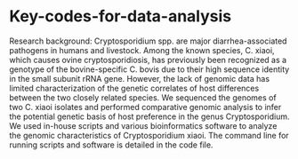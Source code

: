 # Key-codes-for-data-analysis
Research background: Cryptosporidium spp. are major diarrhea-associated pathogens in humans and livestock. Among the known species, C. xiaoi, which causes ovine cryptosporidiosis, has previously been recognized as a genotype of the bovine-specific C. bovis due to their high sequence identity in the small subunit rRNA gene. However, the lack of genomic data has limited characterization of the genetic correlates of host differences between the two closely related species. We sequenced the genomes of two C. xiaoi isolates and performed comparative genomic analysis to infer the potential genetic basis of host preference in the genus Cryptosporidium. 
We used in-house scripts and various bioinformatics software to analyze the genomic characteristics of Cryptosporidium xiaoi. The command line for running scripts and software is detailed in the code file.
